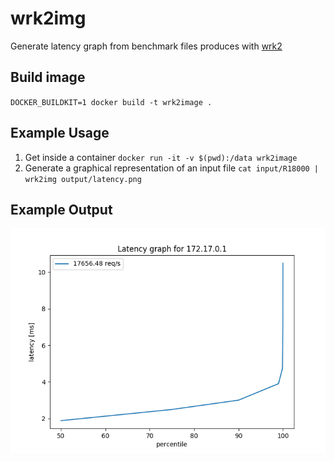 # wrk2img

Generate latency graph from benchmark files produces with [wrk2](https://hub.docker.com/r/tullo/wrk2)

## Build image

`DOCKER_BUILDKIT=1 docker build -t wrk2image .`

## Example Usage

1. Get inside a container
    `docker run -it -v $(pwd):/data wrk2image`
1. Generate a graphical representation of an input file
    `cat input/R18000 | wrk2img output/latency.png`

## Example Output

![](output/latency.png)
